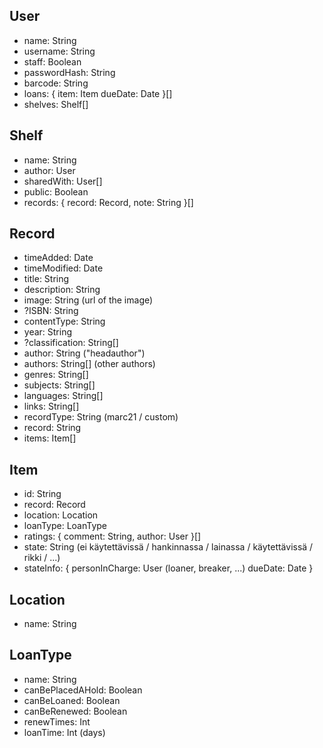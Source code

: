 ## User
- name: String
- username: String
- staff: Boolean
- passwordHash: String
- barcode: String
- loans: {
    item: Item
    dueDate: Date
}[]
- shelves: Shelf[]

## Shelf
- name: String
- author: User
- sharedWith: User[]
- public: Boolean
- records: {
    record: Record,
    note: String
}[]

## Record
- timeAdded: Date
- timeModified: Date
- title: String
- description: String
- image: String (url of the image)
- ?ISBN: String
- contentType: String
- year: String
- ?classification: String[]
- author: String ("headauthor")
- authors: String[] (other authors)
- genres: String[]
- subjects: String[]
- languages: String[]
- links: String[]
- recordType: String (marc21 / custom)
- record: String
- items: Item[]

## Item
- id: String
- record: Record
- location: Location
- loanType: LoanType
- ratings: {
    comment: String,
    author: User
}[]
- state: String (ei käytettävissä / hankinnassa / lainassa / käytettävissä / rikki / ...)
- stateInfo: {
    personInCharge: User (loaner, breaker, ...)
    dueDate: Date
}

## Location
- name: String

## LoanType
- name: String
- canBePlacedAHold: Boolean
- canBeLoaned: Boolean
- canBeRenewed: Boolean
- renewTimes: Int
- loanTime: Int (days)